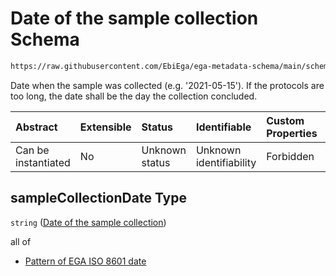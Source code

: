 # Date of the sample collection Schema

```txt
https://raw.githubusercontent.com/EbiEga/ega-metadata-schema/main/schemas/EGA.sample.json#/properties/sampleCollection/properties/sampleCollectionDate
```

Date when the sample was collected (e.g. '2021-05-15'). If the protocols are too long, the date shall be the day the collection concluded.

| Abstract            | Extensible | Status         | Identifiable            | Custom Properties | Additional Properties | Access Restrictions | Defined In                                                                   |
| :------------------ | :--------- | :------------- | :---------------------- | :---------------- | :-------------------- | :------------------ | :--------------------------------------------------------------------------- |
| Can be instantiated | No         | Unknown status | Unknown identifiability | Forbidden         | Allowed               | none                | [EGA.sample.json\*](../../../schemas/EGA.sample.json "open original schema") |

## sampleCollectionDate Type

`string` ([Date of the sample collection](ega-18-properties-sample-collection-descriptor-properties-date-of-the-sample-collection.md))

all of

*   [Pattern of EGA ISO 8601 date](ega-12-definitions-pattern-of-ega-iso-8601-date.md "check type definition")
